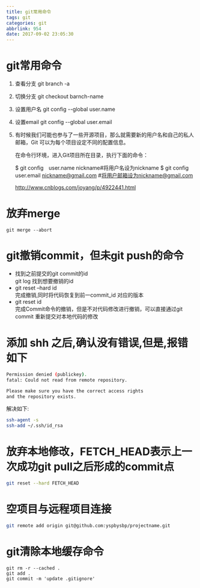```yaml
---
title: git常用命令
tags: git
categories: git
abbrlink: 954
date: 2017-09-02 23:05:30
---
```

# git常用命令

1. 查看分支 git branch -a
1. 切换分支 git checkout barnch-name
1. 设置用户名 git config --global user.name
1. 设置email git config --global user.email
1. 有时候我们可能也参与了一些开源项目，那么就需要新的用户名和自己的私人邮箱，Git 可以为每个项目设定不同的配置信息。
   
   在命令行环境，进入Git项目所在目录，执行下面的命令：
   
   $ git config　user.name nickname#将用户名设为nickname
   $ git config　user.email nickname@gmail.com #将用户邮箱设为nickname@gmail.com
   
   
   http://www.cnblogs.com/joyang/p/4922441.html


# 放弃merge
```git
git merge --abort
```

# git撤销commit，但未git push的命令
   - 找到之前提交的git commit的id     
   git log 
   找到想要撤销的id 
   - git reset –hard id     
   完成撤销,同时将代码恢复到前一commit_id 对应的版本 
   - git reset id     
   完成Commit命令的撤销，但是不对代码修改进行撤销，可以直接通过git commit 重新提交对本地代码的修改


# 添加 shh 之后,确认没有错误,但是,报错如下

```bash
Permission denied (publickey).
fatal: Could not read from remote repository.

Please make sure you have the correct access rights
and the repository exists.
```

解决如下:

```bash
ssh-agent -s
ssh-add ~/.ssh/id_rsa
```

# 放弃本地修改，FETCH_HEAD表示上一次成功git pull之后形成的commit点
   ```bash
   git reset --hard FETCH_HEAD
   ```
   
# 空项目与远程项目连接
```bash
git remote add origin git@github.com:yspbysbp/projectname.git
```

# git清除本地缓存命令
```
git rm -r --cached .
git add .
git commit -m 'update .gitignore'
```

